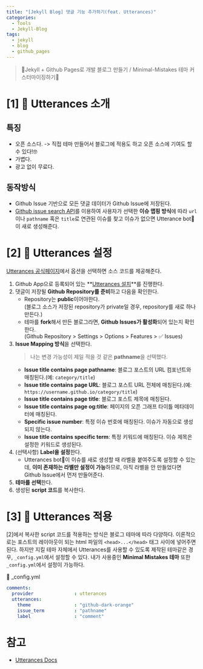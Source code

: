 ```yaml
---
title: "[Jekyll Blog] 댓글 기능 추가하기(feat. Utterances)"
categories:
  - Tools
  - Jekyll-Blog
tags:
  - jekyll
  - blog
  - github_pages
---
```


> 💎Jekyll + Github Pages로 개발 블로그 만들기 / Minimal-Mistakes 테마 커스터마이징하기💎

# [1] 🔮 Utterances 소개
## 특징
- 오픈 소스다. -> 직접 테마 만들어서 블로그에 적용도 하고 오픈 소스에 기여도 할 수 있다!🤓
- 가볍다.
- 광고 없이 무료다.

## 동작방식
- Github Issue 기반으로 모든 댓글 데이터가 Github Issue에 저장된다.
- [Github issue search API](https://docs.github.com/en/rest/reference/search#search-issues)를 이용하여 사용자가 선택한 **이슈 맵핑 방식**에 따라 `url`이나 `pathname` 혹은 `title`로 연관된 이슈를 찾고 이슈가 없으면 Utterance bot🤖이 새로 생성해준다.

# [2] 🔮 Utterances 설정
[Utterances 공식페이지](https://utteranc.es/)에서 옵션을 선택하면 소스 코드를 제공해준다.

1. Github App으로 등록되어 있는 **[Utterances 설치](https://github.com/apps/utterances)**를 진행한다.
2. 댓글이 저장될 **Github Repository를 준비**하고 다음을 확인한다.
    - Repository는 **public**이어야한다.  
    (블로그 소스가 저장된 repository가 private일 경우, repository를 새로 하나 만든다.)
    - 테마를 **fork**해서 만든 블로그라면, **Github Issues가 활성화**되어 있는지 확인한다.  
    (Github Repository > Settings > Options > Features > ✅ Issues)
3. **Issue Mapping 방식**을 선택한다.
    > 나는 변경 가능성이 제일 적을 것 같은 **pathname**을 선택했다.
    - **Issue title contains page pathname**: 블로그 포스트의 URL 컴포넌트와 매칭된다.(예: `category/title`)
    - **Issue title contains page URL**: 블로그 포스트 URL 전체에 매칭된다.(예: `https://username.github.io/category/title`)
    - **Issue title contains page title**: 블로그 포스트 제목에 매칭된다.
    - **Issue title contains page og:title**: 페이지의 오픈 그래프 타이틀 메타데이터에 매칭된다.
    - **Specific issue number**: 특정 이슈 번호에 매칭된다. 이슈가 자동으로 생성되지 않는다.
    - **Issue title contains specific term**: 특정 키워드에 매칭된다. 이슈 제목은 설정한 키워드로 생성된다.
4. (선택사항) **Label을 설정**한다.
    - Utterances bot🤖이 이슈를 새로 생성할 때 라벨을 붙여주도록 설정할 수 있는데, **이미 존재하는 라벨만 설정이 가능**하므로, 아직 라벨을 안 만들었다면 Github Issue에서 먼저 만들어준다.
5. **테마를 선택**한다.
6. 생성된 **script 코드**를 복사한다.


# [3] 🔮 Utterances 적용
[2]에서 복사한 script 코드를 적용하는 방식은 블로그 테마에 따라 다양하다. 이론적으로는 포스트의 레이아웃이 되는 html 파일의 `<head>...</head>` 태그 사이에 넣어주면 된다. 하지만 지킬 테마 자체에서 Utterances를 사용할 수 있도록 제작된 테마같은 경우, `_config.yml`에서 설정할 수 있다. 내가 사용중인 **Minimal Mistakes 테마** 또한 `_config.yml`에서 설정이 가능하다.

🔽 _config.yml
```yml
comments:
  provider               : utterances
  utterances:
    theme                : "github-dark-orange"
    issue_term           : "pathname"
    label                : "comment"
```

# 참고
- [Utterances Docs](https://utteranc.es/)

